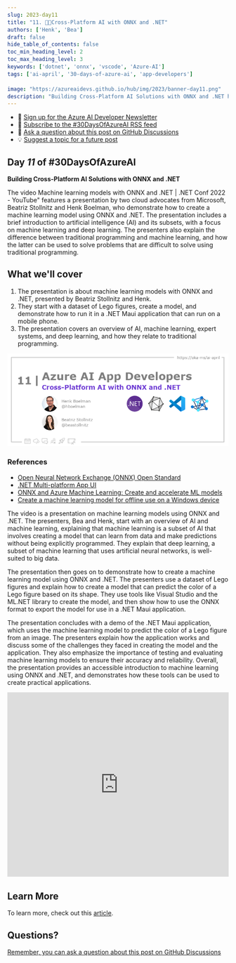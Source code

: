 ```yaml
---
slug: 2023-day11
title: "11. 🧑‍💻Cross-Platform AI with ONNX and .NET"
authors: ['Henk', 'Bea']
draft: false
hide_table_of_contents: false
toc_min_heading_level: 2
toc_max_heading_level: 3
keywords: ['dotnet', 'onnx', 'vscode', 'Azure-AI']
tags: ['ai-april', '30-days-of-azure-ai', 'app-developers']

image: "https://azureaidevs.github.io/hub/img/2023/banner-day11.png"
description: "Building Cross-Platform AI Solutions with ONNX and .NET https://azureaidevs.github.io/hub/blog/2023-day11 #30DaysOfAzureAI #AzureAiDevs #AI #ONNX"
---
```


<head>

  <meta property="og:url" content="https://azureaidevs.github.io/hub/blog/2023-day11" />
  <meta property="og:title" content="Cross-Platform AI with ONNX and .NET" />
  <meta property="og:description" content="Building Cross-Platform AI Solutions with ONNX and .NET https://azureaidevs.github.io/hub/blog/2023-day11 #30DaysOfAzureAI #AzureAiDevs #AI #ONNX" />
  <meta property="og:image" content="https://azureaidevs.github.io/hub/img/2023/banner-day11.png" />
  <meta property="og:type" content="article" />
  <meta property="og:site_name" content="Azure AI Developer" />
  

  <link rel="canonical" href="https://youtu.be/h6HWP5jpA5s"  />

</head>

- 📧 [Sign up for the Azure AI Developer Newsletter](https://aka.ms/azure-ai-dev-newsletter)
- 📰 [Subscribe to the #30DaysOfAzureAI RSS feed](https://azureaidevs.github.io/hub/blog/rss.xml)
- 📌 [Ask a question about this post on GitHub Discussions](https://github.com/AzureAiDevs/hub/discussions/categories/11-cross-platform-ai-with-onnx-and-.net)
- 💡 [Suggest a topic for a future post](https://github.com/AzureAiDevs/hub/discussions/categories/call-for-content)

## Day _11_ of #30DaysOfAzureAI

<!-- README
The following description is also used for the tweet. So it should be action oriented and grab attention 
If you update the description, please update the description: in the frontmatter as well.
-->

**Building Cross-Platform AI Solutions with ONNX and .NET**

<!-- README
The following is the intro to the post. It should be a short teaser for the post.
-->

The video Machine learning models with ONNX and .NET | .NET Conf 2022 - YouTube" features a presentation by two cloud advocates from Microsoft, Beatriz Stollnitz and Henk Boelman, who demonstrate how to create a machine learning model using ONNX and .NET. The presentation includes a brief introduction to artificial intelligence (AI) and its subsets, with a focus on machine learning and deep learning. The presenters also explain the difference between traditional programming and machine learning, and how the latter can be used to solve problems that are difficult to solve using traditional programming.

## What we'll cover

<!-- README
The following list is the main points of the post. There should be 3-4 main points.
 -->


1. The presentation is about machine learning models with ONNX and .NET, presented by Beatriz Stollnitz and Henk.
2. They start with a dataset of Lego figures, create a model, and demonstrate how to run it in a .NET Maui application that can run on a mobile phone.
3. The presentation covers an overview of AI, machine learning, expert systems, and deep learning, and how they relate to traditional programming.

<!-- 
- Main point 1
- Main point 2
- Main point 3 
- Main point 4
-->

![Image banner for day 11](./../../../static/img/2023/banner-day11.png)

<!-- README
Add or update a list relevant references here. These could be links to other blog posts, Microsoft Learn Module, videos, or other resources.
-->


### References

- [Open Neural Network Exchange (ONNX) Open Standard](https://onnx.ai/index.html)
- [.NET Multi-platform App UI](https://dotnet.microsoft.com/apps/maui?WT.mc_id=aiml-89446-dglover)
- [ONNX and Azure Machine Learning: Create and accelerate ML models](https://learn.microsoft.com/azure/machine-learning/concept-onnx?WT.mc_id=aiml-89446-dglover)
- [Create a machine learning model for offline use on a Windows device](https://learn.microsoft.com/training/modules/add-machine-learning-to-uwp-app?WT.mc_id=aiml-89446-dglover)


<!-- README
The following is the body of the post. It should be an overview of the post that you are referencing.
See the Learn More section, if you supplied a canonical link, then will be displayed here.
-->


The video is a presentation on machine learning models using ONNX and .NET. The presenters, Bea and Henk, start with an overview of AI and machine learning, explaining that machine learning is a subset of AI that involves creating a model that can learn from data and make predictions without being explicitly programmed. They explain that deep learning, a subset of machine learning that uses artificial neural networks, is well-suited to big data.

The presentation then goes on to demonstrate how to create a machine learning model using ONNX and .NET. The presenters use a dataset of Lego figures and explain how to create a model that can predict the color of a Lego figure based on its shape. They use tools like Visual Studio and the ML.NET library to create the model, and then show how to use the ONNX format to export the model for use in a .NET Maui application.

The presentation concludes with a demo of the .NET Maui application, which uses the machine learning model to predict the color of a Lego figure from an image. The presenters explain how the application works and discuss some of the challenges they faced in creating the model and the application. They also emphasize the importance of testing and evaluating machine learning models to ensure their accuracy and reliability. Overall, the presentation provides an accessible introduction to machine learning using ONNX and .NET, and demonstrates how these tools can be used to create practical applications.

<iframe width="100%" height="420" src="https://www.youtube.com/embed/h6HWP5jpA5s" title="YouTube video player" frameborder="0" allow="accelerometer; autoplay; clipboard-write; encrypted-media; gyroscope; picture-in-picture; web-share" allowfullscreen></iframe>

## Learn More

To learn more, check out this [article](https://youtu.be/h6HWP5jpA5s).


## Questions?

[Remember, you can ask a question about this post on GitHub Discussions](https://github.com/AzureAiDevs/Discussions/discussions/categories/11-cross-platform-ai-with-onnx-and-.net)